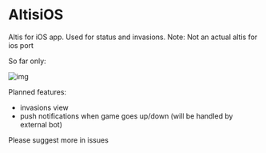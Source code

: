 # AltisiOS
Altis for iOS app. Used for status and invasions. Note: Not an actual altis for ios port

So far only: 

![img](https://cdn.discordapp.com/attachments/305153597258072066/320221131925618689/image.png)

Planned features:

* invasions view
* push notifications when game goes up/down (will be handled by external bot)

Please suggest more in issues
